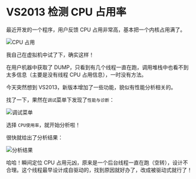 # VS2013 检测 CPU 占用率


最近开发的一个程序，用户反馈 CPU 占用非常高，基本把一个内核占用满了。

<!--more-->

![CPU 占用](https://fangr-cc-image.oss-cn-beijing.aliyuncs.com/18-8-16/10993914.jpg)

我自己在虚拟机中试了下，确实这样！

在用户机器中获取了 DUMP，只看到有几个线程一直在跑，调用堆栈中也看不到太多信息（主要是没有线程 CPU 占用信息），一时没有方法。

今天突然想到 VS2013，新版本增加了一些功能，貌似有性能分析相关的。

找了一下，果然在`调试`菜单下发现了`性能与诊断`：

![调试菜单](https://fangr-cc-image.oss-cn-beijing.aliyuncs.com/18-8-16/13597794.jpg)

选择 `CPU使用率`，就开始分析啦！

很快就给出了分析结果：

![分析结果](https://fangr-cc-image.oss-cn-beijing.aliyuncs.com/18-8-16/34785051.jpg)

哈哈！瞬间定位 CPU 占用元凶，原来是一个后台线程一直在跑（空转），设计不合理。这个线程最早设计成自驱动的，找到原因就好办了，改成被驱动式就行了！
